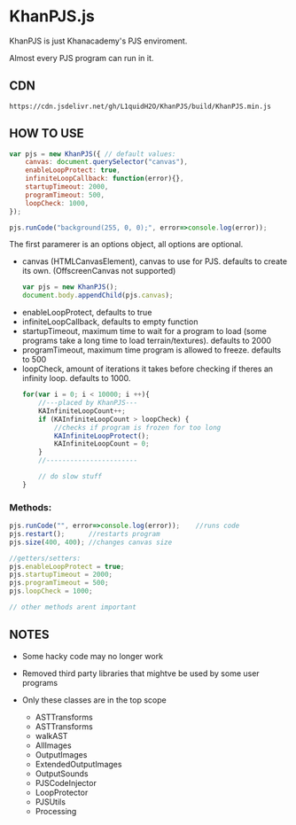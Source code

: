 # KhanPJS.js
KhanPJS is just Khanacademy's PJS enviroment.

Almost every PJS program can run in it.

## CDN
    https://cdn.jsdelivr.net/gh/L1quidH2O/KhanPJS/build/KhanPJS.min.js

## HOW TO USE
```js
var pjs = new KhanPJS({ // default values:
    canvas: document.querySelector("canvas"),
    enableLoopProtect: true,
    infiniteLoopCallback: function(error){},
    startupTimeout: 2000,
    programTimeout: 500,
    loopCheck: 1000,
});

pjs.runCode("background(255, 0, 0);", error=>console.log(error));
```

The first paramerer is an options object, all options are optional.

* canvas (HTMLCanvasElement), canvas to use for PJS. defaults to create its own. (OffscreenCanvas not supported)
    ```js
    var pjs = new KhanPJS();
    document.body.appendChild(pjs.canvas);
    ```
* enableLoopProtect, defaults to true
* infiniteLoopCallback, defaults to empty function
* startupTimeout, maximum time to wait for a program to load (some programs take a long time to load terrain/textures). defaults to 2000
* programTimeout, maximum time program is allowed to freeze. defaults to 500
* loopCheck, amount of iterations it takes before checking if theres an infinity loop. defaults to 1000.
    ```js
    for(var i = 0; i < 10000; i ++){
        //---placed by KhanPJS---
        KAInfiniteLoopCount++;
        if (KAInfiniteLoopCount > loopCheck) {
            //checks if program is frozen for too long
            KAInfiniteLoopProtect();
            KAInfiniteLoopCount = 0;
        }
        //-----------------------

        // do slow stuff
    }
    ```

### Methods:
```js
pjs.runCode("", error=>console.log(error));    //runs code
pjs.restart();      //restarts program
pjs.size(400, 400); //changes canvas size

//getters/setters:
pjs.enableLoopProtect = true;
pjs.startupTimeout = 2000;
pjs.programTimeout = 500;
pjs.loopCheck = 1000;

// other methods arent important
```

## NOTES
* Some hacky code may no longer work

* Removed third party libraries that mightve be used by some user programs

* Only these classes are in the top scope
    - ASTTransforms
    - ASTTransforms
    - walkAST
    - AllImages
    - OutputImages
    - ExtendedOutputImages
    - OutputSounds
    - PJSCodeInjector
    - LoopProtector
    - PJSUtils
    - Processing
